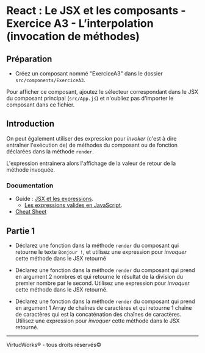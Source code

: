# React : Le JSX et les composants - Exercice A3 - L’interpolation (invocation de méthodes)

## Préparation

- Créez un composant nommé "ExerciceA3" dans le dossier `src/components/ExerciceA3`.

Pour afficher ce composant, ajoutez le sélecteur correspondant dans le JSX du composant principal (`src/App.js`) et n'oubliez pas d'importer le composant dans ce fichier.


## Introduction

On peut également utiliser des expression pour *invoker* (c'est à dire entraîner l'exécution de) de méthodes du composant ou de fonction déclarées
dans la méthode `render`.

L'expression entrainera alors l'affichage de la valeur de retour de la méthode invoquée.


### Documentation

- Guide : [JSX et les expressions](https://reactjs.org/docs/introducing-jsx.html).
  - [Les expressions valides en JavaScript](https://developer.mozilla.org/en-US/docs/Web/JavaScript/Guide/Expressions_and_Operators#Expressions).
- [Cheat Sheet](https://devhints.io/react)


## Partie 1

* Déclarez une fonction dans la méthode `render` du composant qui retourne le texte `Bonjour !`, et utilisez une expression pour *invoquer* cette méthode dans le JSX
 retourné

* Déclarez une fonction dans la méthode `render` du composant qui prend en argument 2 nombres et qui retourne le résultat de la division du premier nombre par le second. Utilisez une expression pour *invoquer* cette méthode dans le JSX
 retourné.

* Déclarez une fonction dans la méthode `render` du composant qui prend en argument
 1 Array de chaînes de caractères et qui retourne 1 chaîne de caractères qui est
 la concaténation des chaînes de caractères. Utilisez une expression pour *invoquer*
 cette méthode dans le JSX retourné.


---

VirtuoWorks® - tous droits réservés©